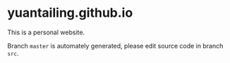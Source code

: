 # yuantailing.github.io

This is a personal website.

Branch `master` is automately generated, please edit source code in branch `src`.
